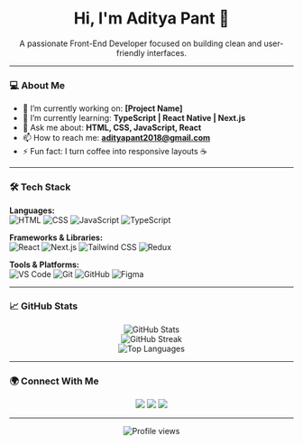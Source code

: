 

<h1 align="center">Hi, I'm Aditya Pant 👋</h1>
<p align="center">
  A passionate Front-End Developer focused on building clean and user-friendly interfaces.
</p>

---

### 💻 About Me

- 🔭 I’m currently working on: **[Project Name]**
- 🌱 I’m currently learning: **TypeScript | React Native | Next.js**
- 💬 Ask me about: **HTML, CSS, JavaScript, React**
- 📫 How to reach me: **adityapant2018@gmail.com**
- ⚡ Fun fact: I turn coffee into responsive layouts ☕

---

### 🛠️ Tech Stack

**Languages:**  
![HTML](https://img.shields.io/badge/-HTML5-E34F26?style=flat&logo=html5&logoColor=white)
![CSS](https://img.shields.io/badge/-CSS3-1572B6?style=flat&logo=css3&logoColor=white)
![JavaScript](https://img.shields.io/badge/-JavaScript-F7DF1E?style=flat&logo=javascript&logoColor=black)
![TypeScript](https://img.shields.io/badge/-TypeScript-3178C6?style=flat&logo=typescript&logoColor=white)

**Frameworks & Libraries:**  
![React](https://img.shields.io/badge/-React-61DAFB?style=flat&logo=react&logoColor=black)
![Next.js](https://img.shields.io/badge/-Next.js-000000?style=flat&logo=next.js)
![Tailwind CSS](https://img.shields.io/badge/-Tailwind_CSS-38B2AC?style=flat&logo=tailwind-css&logoColor=white)
![Redux](https://img.shields.io/badge/-Redux-764ABC?style=flat&logo=redux&logoColor=white)

**Tools & Platforms:**  
![VS Code](https://img.shields.io/badge/-VS%20Code-007ACC?style=flat&logo=visual-studio-code&logoColor=white)
![Git](https://img.shields.io/badge/-Git-F05032?style=flat&logo=git&logoColor=white)
![GitHub](https://img.shields.io/badge/-GitHub-181717?style=flat&logo=github)
![Figma](https://img.shields.io/badge/-Figma-F24E1E?style=flat&logo=figma&logoColor=white)

---

### 📈 GitHub Stats

<p align="center">
  <img src="https://github-readme-stats.vercel.app/api?username=yourusername&show_icons=true&theme=react&hide_border=true" alt="GitHub Stats" />
  <br />
  <img src="https://github-readme-streak-stats.herokuapp.com/?user=yourusername&theme=react&hide_border=true" alt="GitHub Streak" />
  <br />
  <img src="https://github-readme-stats.vercel.app/api/top-langs/?username=yourusername&layout=compact&theme=react&hide_border=true" alt="Top Languages" />
</p>

---

### 🌍 Connect With Me

<p align="center">
<!--   <a href="https://portfolio.example.com" target="_blank"><img src="https://img.shields.io/badge/Portfolio-%23000000?style=flat&logo=firefox-browser&logoColor=white" /></a> -->
  <a href="https://linkedin.com/in/adipantsde" target="_blank"><img src="https://img.shields.io/badge/LinkedIn-%230077B5?style=flat&logo=linkedin&logoColor=white" /></a>
  <a href="https://twitter.com/AdityaPant15" target="_blank"><img src="https://img.shields.io/badge/Twitter-%231DA1F2?style=flat&logo=twitter&logoColor=white" /></a>
  <a href="mailto:adityapant2018@gmail.com"><img src="https://img.shields.io/badge/Email-D14836?style=flat&logo=gmail&logoColor=white" /></a>
</p>

---

<!-- Optional visitor badge -->
<p align="center">
  <img src="https://komarev.com/ghpvc/?username=adipant&style=flat-square&color=blue" alt="Profile views" />
</p>
